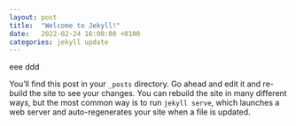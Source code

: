 ```yaml
---
layout: post
title:  "Welcome to Jekyll!"
date:   2022-02-24 16:00:00 +0100
categories: jekyll update
---
```


eee ddd

You’ll find this post in your `_posts` directory. Go ahead and edit it and re-build the site to see your changes. You can rebuild the site in many different ways, but the most common way is to run `jekyll serve`, which launches a web server and auto-regenerates your site when a file is updated.
